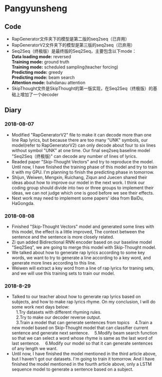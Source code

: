﻿# Pangyunsheng  
## Code
* RapGenerator文件夹下的模型是第二版的seq2seq（已弃用）
* RapGeneratorV2文件夹下的模型是第三版的seq2seq（已弃用）
* Seq2Seq（终极版）是最终版的Seq2Seq，主要包含以下mode：  
  **Data loading mode:** reversed  
  **Training mode:** ground truth  
  **Training mode:** scheduled sampling(teacher forcing)  
  **Predicting mode:** greedy  
  **Predicting mode:** beam search  
  **Attention mode:** bahdanau attention
 * SkipThought文件是SkipThought的第一版实现，在Seq2Seq（终极版）的基础上增加了一个decoder
## Diary
### 2018-08-07
* Modified "RapGeneratorV2" file to make it can decode more than one line Rap lyrics, but because there are too many "UNK" symbols, our model(refer to RapGeneratorV2) can only decode about four to six lines without symbol "UNK" at one time. Our final seq2seq baseline model "Seq2Seq（终极版)" can decode any number of lines of lyrics.  
* Readed paper "Skip-Thought Vectors" and try to reproduce the model. Until now, I have finished the training phase of this model and try to train it with my GPU. I'm planning to finish the predicting phase in tomorrow.  
* Shijun, Weiwen, Mengxin, Ruichang, Ziqun and Juecen shared their ideas about how to improve our model in the next work. I think our coding group should divide into two or three groups to implement their ideas, we can not judge which one is good before we see their effects.  
* Next work may need to implement some papers' idea from BaiDu, HaGongda.
### 2018-08-08
* Finished "Skip-Thought Vectors" model and generated some lines with this model, the effect is a little improved, The context between the sentence and the sentence is more closely related.
* Zi qun added Bidirectional RNN encoder based on our baseline model "Seq2Seq", we are going to merge this model with Skip-Thought model.
* We talked about how to generate rap lyrics according to some key words, we want to try to generate a line according to a key word, and generate more lines according to this line.
* Weiwen will extract a key word from a line of rap lyrics for traning sets, and we will use this training sets to train our model.
### 2018-8-29
* Talked to our teacher about how to generate rap lyrics based on subjects, and how to make rap lyrics rhyme. On my conclusion, I will do some work next days below:  
&emsp;1.Try datasets with different rhyming rules.  
&emsp;2.Try to make our decoder reverse output.  
&emsp;3.Train a model that can generate sentences from topics
&emsp;4.Train a new model based on Skip-Thought model that can classifier current sentence and generate next sentence.
&emsp;5.Modify beam search function so that we can select a word whose rhyme is same as the last word of last sentence.
&emsp;6.Modify our model so that it can generate sentences of any length we want.
* Until now, I have finished the model mentioned in the third article above, but I haven't got our datasets. I'm going to train it tomorrow. And I have finished the model mentioned in the fourth article above, only a LSTM sequence model to generate a sentence based on a subject.
